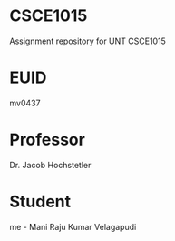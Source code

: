 # CSCE1015
Assignment repository for UNT CSCE1015
# EUID
mv0437
# Professor
 Dr. Jacob Hochstetler
 # Student
 me - Mani Raju Kumar Velagapudi
